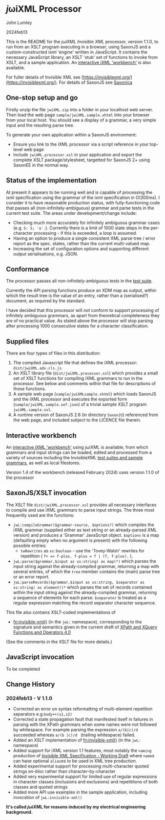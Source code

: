 # *j*ωiXML Processor

John Lumley

2024feb13

This is the README for the *j*ωiXML  *Invisible XML* processor, version 1.1.0, 
to run from an XSLT program executing in a browser, using SaxonJS and a custom-constructed
ixml 'engine' written in JavaScript. It contains the necessary JavaScript library, an XSLT 'stub' set of functions to invoke from XSLT,
and a sample application. An [interactive iXML 'workbench'](https://johnlumley.github.io/jwiXML.xhtml) is also available.

For fuller details of Invisible XML see [https://invisiblexml.org/](https://invisiblexml.org/). 
For details of SaxonJS see [Saxonica](https://www.saxonica.com/saxon-js/documentation2/index.html)

## One-stop setup and go
Firstly unzip the file `jwiXML.zip` into a folder in your localhost web server. 
Then load the web page `sample/jwiXML.sample.xhtml` into your browser from your local host.
You should see a display of a grammar, a very simple input and the resulting parse tree.

To generate your own application within a SaxonJS environment:

- Ensure you link to the iXML processor via a script reference in your top-level web page
- Include `jwiXML.processor.xsl` in your application and export the complete XSLT package/stylesheet,
    targetted for SaxonJS 2+ using SaxonEE in the normal way. 


## Status of the implementation
At present it appears to be running well and is capable 
of processing the ixml specification using the grammar of the ixml specification in O(300ms).
I consider it to have reasonable production status, with fully-functioning code that passes all (non-infinitely-ambiguous) grammar and parse tests
in the current test suite. The areas under development/change include:

- Checking much more accurately for infinitely ambiguous grammar cases (e.g. `S: S; 'a'.`). 
  Currently there is a limit of 1000 state steps in the per-character processing - if this is exceeded, a loop is assumed.
- Having an option to produce a single consistent XML parse tree / error report as the spec. states, rather than
  the current multi-valued map.
- Increasing the set of configuration options and supporting different output serialisations, e.g. JSON.

## Conformance
The processor passes all non-infinitely-ambiguous tests in the [test suite](https://github.com/invisibleXML/ixml/tree/master/tests). 

Currently the API parsing functions produce an XDM map as output, within which the result tree is the value of an entry, 
rather than a (serialised?) document, as required by the standard.

I have decided that this processor will *not* conform to support processing of infinitely ambiguous grammars, 
as apart from theoretical completeness they are of no practical value. 
As stated above the processor will stop parsing after processing 1000 consecutive states
for a character classification.


## Supplied files
There are four types of files in this distribution:

1. The compiled Javascript file that defines the iXML processor:   `dist/jwiXML.adv.cls.js`.  
1. An XSLT library file (`dist/jwiXML.processor.xsl`) which provides a small set of 
    XSLT functions for compiling iXML grammars to run in the processor.
    See below and comments within that file for descriptions of those functions. 
1. A sample web page (`sample/jwiXMLsample.xhtml`) which loads SaxonJS and the iXML processor
    and executes the exported form (`sample/jwiXML.sample.sef.json`) of a trivial 
    sample XSLT program `jwiXML.sample.xsl`. 
1. A runtime version of SaxonJS 2.6 (in directory `SaxonJS`) referenced from the web page, 
    and included subject to the LICENCE file therein.
 
## Interactive workbench
An [interactive iXML 'workbench'](https://johnlumley.github.io/jwiXML.xhtml) using *j*ωiXML is available,
from which grammars and input strings can be loaded, edited and processed from a variety of sources 
including the InvisibleXML [test suites and sample grammars](https://github.com/invisiblexml/ixml/), as well as local filestores. 

Version 1.4 of the workbench (released February 2024) uses version 1.1.0 of the processor

## SaxonJS/XSLT invocation
The XSLT file `dist/jwiXML.processor.xsl` provides all necessary interfaces to compile and use iXML grammars to parse input strings.
The three most frequently used are the functions:
  - `jwL:compileGrammar($grammar-source, $options?)` which compiles the iXML grammar 
     (supplied either as text string or an already-parsed XML version) and produces a 'Grammar'
     JavaScript object. `$options` is a map (defaulting empty when no argument is present)
     with the following possible entries: 
      - `twRewrites` as `xs:boolean` - use the 'Tovey-Walsh' rewrites for repetition
        ( `f+ => f-plus. f-plus = f | (f, f-plus).` ).
  - `jwL:parse($grammar,$input as xs:string) as map(*)` which parses the input string against the
     already-compiled grammar, returning a map with several entries, of which the `tree` member 
     contains the (main) parse tree or an error report.
  - `jwL:parseRecords($grammar,$input as xs:string, $separator as xs:string) as element()*` which parses the set of records 
     contained within the input string against the
     already-compiled grammar, returning a sequence of elements for each parse. `$separator` is treated as
     a regular expression matching the record separator character sequence.
    
This file also contains XSLT-coded implementations of
  - [fn:invisible-xml()](https://qt4cg.org/specifications/xpath-functions-40/Overview.html#func-invisible-xml") (in the <code>jwL:</code> namespace), corresponding to the signature and semantics given in the current draft of
                     [XPath and XQuery Functions and
                     Operators 4.0](https://qt4cg.org/specifications/xslt-40/Overview.html) 
     
(See the comments in the XSLT file for more details.)
 
## JavaScript invocation
 To be completed
 
## Change History
### 2024feb13 - V 1.1.0
  - Corrected an error on syntax reformatting of multi-element repetition separators e.g.`body++(s1,s2)`
  - Corrected a state propagation fault that manifested itself in failures in parsing with the XPath
  grammars when some names were not followed by whitespace. For example parsing the expression
  `a/(b|c)/d` succeeded whereas `a/(b |c)/d ` (trailing whitespace) failed.
  - Added an XSLT implementation of [fn:invisible-xml()](https://qt4cg.org/specifications/xpath-functions-40/Overview.html#func-invisible-xml") (in the `jwL:` namespace)
  - Added support for iXML version 1.1 features, most notably the `naming` production of 
    [Invisible XML Specification - Working Draft](https://invisiblexml.org/current/) where
    `name`s can have optional `alias`es to be used in XML tree production.
  - Added experimental support for processing multi-character quoted strings *en-bloc* rather than
    character-by-character
  - Added very experimental support for limited use of regular expressions in character classes (inclusions and exclusions)
    and repetititons of both classes and quoted strings
  - Added more API use examples in the sample application, including invocation of `jwL:invisible-xml()`




**It's called *j*ωiXML for reasons induced by my electrical engineering background.**

